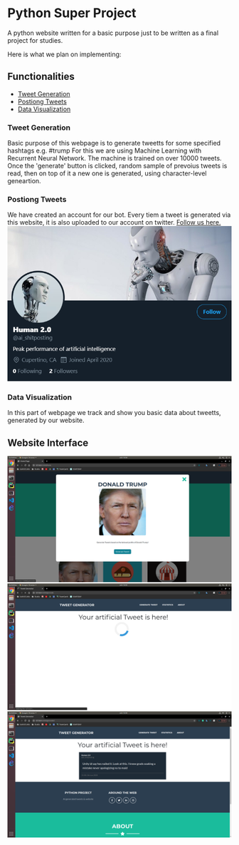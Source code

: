 # Python Super Project
A python website written for a basic purpose just to be written as a final project for studies.

Here is what we plan on implementing:

## Functionalities

* [Tweet Generation](#tweet-generation)
* [Postiong Tweets](#posting-tweets)
* [Data Visualization](#data-visualization)

### Tweet Generation
Basic purpose of this webpage is to generate tweetts for some specified hashtags e.g. #trump
For this we are using Machine Learning with Recurrent Neural Network. The machine is trained on over 10000 tweets. 
Once the 'generate' button is clicked, random sample of prevoius tweets is read, then on top of it a new one is generated, using character-level geneartion.

### Postiong Tweets
We have created an account for our bot. Every tiem a tweet is generated via this website, it is also uploaded to our account on twitter. [Follow us here.](https://twitter.com/ai_shitposting)
![](README_img/twitter_account_img.png)

### Data Visualization
In this part of webpage we track and show you basic data about tweetts, generated by our website.

## Website Interface
![](README_img/generation_stage_1_img.png)
![](README_img/generation_stage_2_img.png)
![](README_img/generation_stage_3_img.png)
